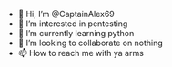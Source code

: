 - 👋 Hi, I’m @CaptainAlex69
- 👀 I’m interested in pentesting
- 🌱 I’m currently learning python 
- 💞️ I’m looking to collaborate on nothing
- 📫 How to reach me with ya arms

<!---
CaptainAlex69/CaptainAlex69 is a ✨ special ✨ repository because its `README.md` (this file) appears on your GitHub profile.
You can click the Preview link to take a look at your changes.
--->

